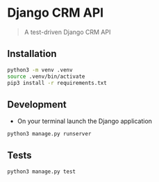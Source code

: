 # Django CRM API

> A test-driven Django CRM API



## Installation

```bash
python3 -m venv .venv
source .venv/bin/activate
pip3 install -r requirements.txt
```

## Development

* On your terminal launch the Django application

```bash
python3 manage.py runserver
```

## Tests

``` bash
python3 manage.py test
```

